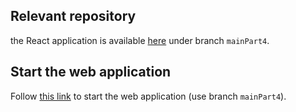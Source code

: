 ## Relevant repository
the React application is available [here](https://github.com/maayanzahavi/WebPart2-React.git) under branch `mainPart4`.

## Start the web application
Follow [this link](https://github.com/maayanzahavi/WebPart2.git) to start the web application (use branch `mainPart4`).
